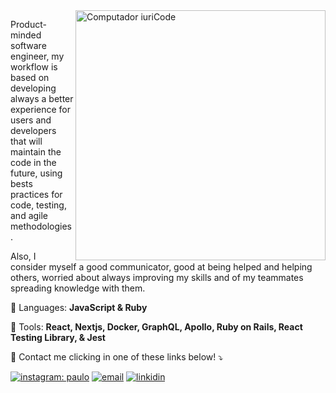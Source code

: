 <!-- ### Hi there 👋 -->

<!--
**pauloricardos/pauloricardos** is a ✨ _special_ ✨ repository because its `README.md` (this file) appears on your GitHub profile.

Here are some ideas to get you started:

- 🔭 I’m currently working on ...
- 🌱 I’m currently learning ...
- 👯 I’m looking to collaborate on ...
- 🤔 I’m looking for help with ...
- 💬 Ask me about ...
- 📫 How to reach me: ...
- 😄 Pronouns: ...
- ⚡ Fun fact: ...
-->

  
<img src="https://raw.githubusercontent.com/MicaelliMedeiros/micaellimedeiros/master/image/computer-illustration.png" min-width="400px" max-width="400px" width="400px" align="right" alt="Computador iuriCode">

<p align="left"> 
  Product-minded software engineer, my workflow is based on developing always a better experience for users and developers that will maintain the code in the future, using bests practices for code, testing, and agile methodologies.

Also, I consider myself a good communicator, good at being helped and helping others, worried about always improving my skills and of my teammates spreading knowledge with them.
</p>

<p align="left">
  🦄 Languages: <strong>JavaScript & Ruby</strong>
</p>

<p align="left">
  💼 Tools: <strong>React, Nextjs, Docker, GraphQL, Apollo, Ruby on Rails, React Testing Library, & Jest</strong>
</p>

<p align="left">
  💌 Contact me clicking in one of these links below! ⤵️
</p>

[![instagram: paulo](https://img.shields.io/badge/-Instagram-DF0174?style=flat-square&labelColor=DF0174&logo=instagram&logoColor=white&link=https://www.instagram.com/eugostodepera/)](https://www.instagram.com/eugostodepera/)
[![email ](https://img.shields.io/badge/-paulorsscontato@hotmail.com-006bed?style=flat-square&logo=Gmail&logoColor=white&link=mailto:paulorsscontato@hotmail.com)](mailto:thaynareginam@hotmail.com)
[![linkidin](https://img.shields.io/badge/-Linkedin-0e76a8?style=flat-square&logo=Linkedin&logoColor=white&link&link=https://www.linkedin.com/in/ricardopaulo/)](https://www.linkedin.com/in/ricardopaulo/)
<!-- 
 [![whatsapp](https://img.shields.io/badge/-WhatsApp-25d366?style=flat-square&labelColor=25d366&logo=whatsapp&logoColor=white&link=https://linkwhats.app/2b9ad8/)](https://linkwhats.app/2b9ad8/) -->
</p> 
